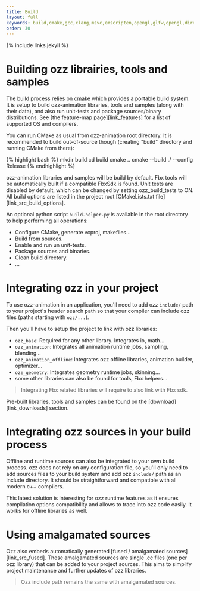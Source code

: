 ```yaml
---
title: Build
layout: full
keywords: build,cmake,gcc,clang,msvc,emscripten,opengl,glfw,opengl,directx,unit-tests,package
order: 30
---
```


{% include links.jekyll %}

Building ozz librairies, tools and samples
==========================================

The build process relies on [cmake](http://www.cmake.org) which provides a portable build system. It is setup to build ozz-animation libraries, tools and samples (along with their data), and also run unit-tests and package sources/binary distributions. See [the feature-map page][link_features] for a list of supported OS and compilers.

You can run CMake as usual from ozz-animation root directory. It is recommended to build out-of-source though (creating "build" directory and running CMake from there):

{% highlight bash %}
mkdir build
cd build
cmake ..
cmake --build ./ --config Release
{% endhighlight %}

ozz-animation libraries and samples will be build by default. Fbx tools will be automatically built if a compatible FbxSdk is found. Unit tests are disabled by default, which can be changed by setting ozz_build_tests to ON. All build options are listed in the project root [CMakeLists.txt file][link_src_build_options].  

An optional python script `build-helper.py` is available in the root directory to help performing all operations:

- Configure CMake, generate vcproj, makefiles...
- Build from sources.
- Enable and run un unit-tests.
- Package sources and binaries.
- Clean build directory.
- ...

Integrating ozz in your project
===============================

To use ozz-animation in an application, you'll need to add ozz `include/` path to your project's header search path so that your compiler can include ozz files (paths starting with `ozz/...`).

Then you'll have to setup the project to link with ozz libraries:

- `ozz_base`: Required for any other library. Integrates io, math...
- `ozz_animation`: Integrates all animation runtime jobs, sampling, blending...
- `ozz_animation_offline`: Integrates ozz offline libraries, animation builder, optimizer...
- `ozz_geometry`: Integrates geometry runtime jobs, skinning...
- some other libraries can also be found for tools, Fbx helpers...

> Integrating Fbx related libraries will require to also link with Fbx sdk.

Pre-built libraries, tools and samples can be found on the [download][link_downloads] section.

Integrating ozz sources in your build process
=============================================

Offline and runtime sources can also be integrated to your own build process. ozz does not rely on any configuration file, so you'll only need to add sources files to your build system and add ozz `include/` path as an include directory. It should be straightforward and compatible with all modern c++ compilers.

This latest solution is interesting for ozz runtime features as it ensures compilation options compatibility and allows to trace into ozz code easily. It works for offline libraries as well.

Using amalgamated sources
=========================
Ozz also embeds automatically generated [fused / amalgamated sources][link_src_fused]. These amalgamated sources are single .cc files (one per ozz library) that can be added to your project sources. This aims to simplify project maintenance and further updates of ozz libraries.

> Ozz include path remains the same with amalgamated sources.

